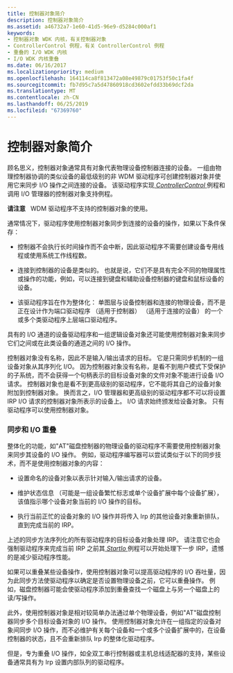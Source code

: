 ```yaml
---
title: 控制器对象简介
description: 控制器对象简介
ms.assetid: a46732a7-1e60-41d5-96e9-d5284c000af1
keywords:
- 控制器对象 WDK 内核，有关控制器对象
- ControllerControl 例程，有关 ControllerControl 例程
- 重叠的 I/O WDK 内核
- I/O WDK 内核重叠
ms.date: 06/16/2017
ms.localizationpriority: medium
ms.openlocfilehash: 164114ca8f813472a08e49879c01753f50c1fa4f
ms.sourcegitcommit: fb7d95c7a5d47860918cd3602efdd33b69dcf2da
ms.translationtype: MT
ms.contentlocale: zh-CN
ms.lasthandoff: 06/25/2019
ms.locfileid: "67369760"
---
```

# <a name="introduction-to-controller-objects"></a>控制器对象简介





顾名思义，控制器对象通常具有对象代表物理设备控制器连接的设备。 一组由物理控制器协调的类似设备的最低级别的非 WDM 驱动程序可创建控制器对象并使用它来同步 I/O 操作之间连接的设备。 该驱动程序实现[ *ControllerControl* ](https://msdn.microsoft.com/library/windows/hardware/ff542049)例程和调用 I/O 管理器的控制器对象支持例程。

**请注意**   WDM 驱动程序不支持的控制器对象的使用。

 

通常情况下，驱动程序使用控制器对象同步到连接的设备的操作，如果以下条件保存：

-   控制器不会执行长时间操作而不会中断，因此驱动程序不需要创建设备专用线程或使用系统工作线程数。

-   连接到控制器的设备是类似的。 也就是说，它们不是具有完全不同的物理属性或操作的功能，例如，可以连接到键盘和辅助设备控制器的键盘和鼠标设备的设备。

-   该驱动程序旨在作为整体化： 单图层与设备控制器和连接的物理设备，而不是正在设计作为端口驱动程序 （适用于控制器） （适用于连接的设备） 的一个或多个类驱动程序上层端口驱动程序。

具有的 I/O 通道的设备驱动程序和一组逻辑设备对象还可能使用控制器对象来同步它们之间或在此类设备的通道之间的 I/O 操作。

控制器对象没有名称，因此不是输入/输出请求的目标。 它是只需同步机制的一组设备对象从其序列化 I/O。 因为控制器对象没有名称，是看不到用户模式下受保护的子系统，而不会获得一个句柄表示的目标设备对象的文件对象不能进行设备 I/O 请求。 控制器对象也是看不到更高级别的驱动程序，它不能将其自己的设备对象附加到控制器对象。 换而言之，I/O 管理器和更高级别的驱动程序都不可以将设置 IRP I/O 请求的控制器对象所表示的设备上。 I/O 请求始终颁发给设备对象。 只有驱动程序可以使用控制器对象。

### <a name="synchronization-and-overlapped-io"></a>同步和 I/O 重叠

整体化的功能，如"AT"磁盘控制器的物理设备的驱动程序不需要使用控制器对象来同步其设备的 I/O 操作。 例如，驱动程序编写器可以尝试类似于以下的同步技术，而不是使用控制器对象的内容：

-   设置命名的设备对象以表示针对输入/输出请求的设备。

-   维护状态信息 （可能是一组设备繁忙标志或单个设备扩展中每个设备扩展），该值指示哪个设备对象当前的 I/O 操作的目标。

-   执行当前正忙的设备对象的 I/O 操作并将传入 Irp 的其他设备对象重新排队，直到完成当前的 IRP。

上述的同步方法序列化的所有驱动程序的目标设备对象处理 IRP。 请注意它也会强制驱动程序来完成当前 IRP 之前其[ *StartIo* ](https://docs.microsoft.com/windows-hardware/drivers/ddi/content/wdm/nc-wdm-driver_startio)例程可以开始处理下一步 IRP，遗憾的是减少驱动程序性能。

如果可以重叠某些设备操作，使用控制器对象可以提高驱动程序的 I/O 吞吐量，因为此同步方法使驱动程序以确定是否设置物理设备之前，它可以重叠操作。 例如，磁盘控制器可能会使驱动程序添加到重叠查找一个磁盘上与另一个磁盘上的读/写操作。

此外，使用控制器对象是相对较简单办法通过单个物理设备，例如"AT"磁盘控制器同步多个目标设备对象的 I/O 操作。 使用控制器对象允许在一组指定的设备对象间同步 I/O 操作，而不必维护有关每个设备和一个或多个设备扩展中的，在设备控制器的状态，且不会重新排队 Irp 的整体化驱动程序。

但是，专为重叠 I/O 操作，如全双工串行控制器或主机总线适配器的支持，某些设备通常具有为 Irp 设置内部队列的驱动程序。

 

 




